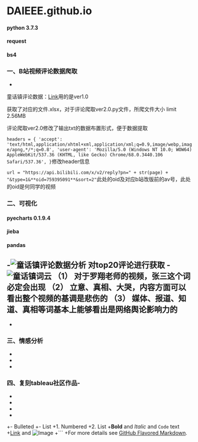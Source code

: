 # DAIEEE.github.io
#### python 3.7.3
#### request
#### bs4
### 一、B站视频评论数据爬取
-
童话镇评论数据：[Link](https://api.bilibili.com/x/v2/reply?jsonp=jsonp&type=1&oid=585787515&sort=2&pn=)用的是ver1.0

获取了对应的文件.xlsx，对于评论爬取ver2.0.py文件，所爬文件大小 limit 2.56MB

评论爬取ver2.0修改了输出txt的数据布置形式，便于数据提取

`headers = {
        'accept': 'text/html,application/xhtml+xml,application/xml;q=0.9,image/webp,image/apng,*/*;q=0.8',
        'user-agent': 'Mozilla/5.0 (Windows NT 10.0; WOW64) AppleWebKit/537.36 (KHTML, like Gecko) Chrome/68.0.3440.106 Safari/537.36',
    }`修改header信息

`url = "https://api.bilibili.com/x/v2/reply?pn=" + str(page) + "&type=1&**oid=759395091**&sort=2"`此处的oid及对应b站改版前的av号，此处的oid是何同学的视频

### 二、可视化
#### pyecharts 0.1.9.4
#### jieba
#### pandas
-![童话镇评论数据分析](https://user-images.githubusercontent.com/78712551/134761227-91f3357a-304c-450f-9e75-6961cbb38f13.png)
对top20评论进行获取
-![童话镇词云](https://user-images.githubusercontent.com/78712551/134761272-9f4b1fef-1d7f-457d-8b13-9429cceeae98.png)
（1） 对于罗翔老师的视频，张三这个词必定会出现
（2） 立意、真相、大哭，内容方面可以看出整个视频的基调是悲伤的
（3） 媒体、报道、知道、真相等词基本上能够看出是网络舆论影响力的
-
-
### 三、情感分析
-
-
-
### 四、复刻tableau社区作品-
-
-
-
-
+- Bulleted
+- List
+1. Numbered
+2. List
+**Bold** and _Italic_ and `Code` text
+[Link](url) and ![Image](src)
+```
+For more details see [GitHub Flavored Markdown](https://guides.github.com/features/mastering-markdown/).
